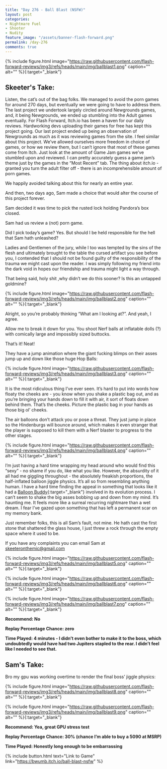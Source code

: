 ```yaml
---
title: "Day 276 - Ball Blast (NSFW)"
layout: post
categories:
- Nightmare Fuel
- Shooter
- Nudity
feature_image: "/assets/banner-flash-forward.png"
permalink: /day-276
comments: true
---
```


{% include figure.html image="https://raw.githubusercontent.com/flash-forward-reviews/img3/refs/heads/main/img/ballblast1.png" caption="" alt="" %}{:target="_blank"}
 
## Skeeter's Take:

Listen, the cat’s out of the bag folks. We managed to avoid the porn games for around 270 days, but eventually we were going to have to address them. The last project we undertook largely circled around Newgrounds games, and, it being Newgrounds, we ended up stumbling into the Adult games eventually. 
For Flash Forward, Itch.io has been a haven for our daily reviews. Hardworking devs uploading their games for free has kept this project going. Our last project ended up being an observation of Newgrounds as much as it was reviewing games from the site. I feel similar about this project. We’ve allowed ourselves more freedom in choice of games, or how we review them, but I can’t ignore that most of these games come from Itch. Just look at the amount of Game Jam games we’ve stumbled upon and reviewed. I can pretty accurately guess a game jam’s theme just by the games in the “Most Recent” tab. The thing about itch.io - granted you turn the adult filter off - there is an incomprehensible amount of porn games. 

We happily avoided talking about this for nearly an entire year. 

And then, two days ago, Sam made a choice that would alter the course of this project forever. 

Sam decided it was time to pick the rusted lock holding Pandora’s box closed. 

Sam had us review a (not) porn game. 

Did I pick today’s game? Yes. But should I be held responsible for the hell that Sam hath unleashed? 

Ladies and Gentlemen of the jury, while I too was tempted by the sins of the flesh and ultimately brought to the table the cursed artifact you see before you, I contended that I should not be found guilty of the responsibility of the trauma we might cast upon the reader. I was simply following my friend into the dark void in hopes our friendship and trauma might light a way through. 

That being said, holy shit ,why didn’t we do this sooner? Is this an untapped goldmine? 

{% include figure.html image="https://raw.githubusercontent.com/flash-forward-reviews/img3/refs/heads/main/img/ballblast2.png" caption="" alt="" %}{:target="_blank"}

Alright, so you’re probably thinking “What am I looking at?”. And yeah, I agree. 

Allow me to break it down for you. You shoot Nerf balls at inflatable dolls (?) with comically large and impossibly sized buttocks. 

That’s it! Neat!

They have a jump animation where the giant fucking blimps on their asses jump up and down like those huge Hop Balls: 

{% include figure.html image="https://raw.githubusercontent.com/flash-forward-reviews/img3/refs/heads/main/img/ballblast3.png" caption="" alt="" %}{:target="_blank"}

It is the most ridiculous thing I’ve ever seen. It’s hard to put into words how floaty the cheeks are - you know when you shake a plastic bag out, and as you’re bringing your hands down to fill it with air, it sort of floats down behind them. That’s the cheeks. Picture the plastic bag in your hands as those big ol’ cheeks. 

The air balloons don’t attack you or pose a threat. They just jump in place so the Hindenburgs will bounce around, which makes it even stranger that the player is supposed to kill them with a Nerf blaster to progress to the other stages. 

{% include figure.html image="https://raw.githubusercontent.com/flash-forward-reviews/img3/refs/heads/main/img/ballblast4.png" caption="" alt="" %}{:target="_blank"}

I’m just having a hard time wrapping my head around who would find this “sexy” - no shame if you do, like what you like. However, the absurdity of it all had me giggling throughout - the absolutely freakish proportions, the half-inflated balloon jiggle physics. It’s all so from resembling anything human. I have a hard time finding the appeal in something that looks like it had a [Balloon Buddy](https://theballoonbuddy.com/){:target="_blank"} involved in its evolution process. I can’t seem to shake the big asses bobbing up and down from my mind. It’s haunting me. It feels more like a surreal recurring nightmare than a wet dream. I fear I’ve gazed upon something that has left a permanent scar on my memory bank. 

Just remember folks, this is all Sam’s fault, not mine. He hath cast the first stone that shattered the glass house, I just threw a rock through the empty space where it used to be. 

If you have any complaints you can email Sam at skeeteronthemic@gmail.com 

{% include figure.html image="https://raw.githubusercontent.com/flash-forward-reviews/img3/refs/heads/main/img/ballblast5.png" caption="" alt="" %}{:target="_blank"}

{% include figure.html image="https://raw.githubusercontent.com/flash-forward-reviews/img3/refs/heads/main/img/ballblast6.png" caption="" alt="" %}{:target="_blank"}

{% include figure.html image="https://raw.githubusercontent.com/flash-forward-reviews/img3/refs/heads/main/img/ballblast7.png" caption="" alt="" %}{:target="_blank"}

**Recommend: No**

**Replay Percentage Chance: zero**

**Time Played:  4 minutes - I didn’t even bother to make it to the boss, which undoubtedly would have had two Jupiters stapled to the rear. I didn’t feel like I needed to see that.**

## Sam's Take:

Bro my gpu was working overtime to render the final boss’ jiggle physics:

{% include figure.html image="https://raw.githubusercontent.com/flash-forward-reviews/img3/refs/heads/main/img/ballblast8.png" caption="" alt="" %}{:target="_blank"}

{% include figure.html image="https://raw.githubusercontent.com/flash-forward-reviews/img3/refs/heads/main/img/ballblast9.png" caption="" alt="" %}{:target="_blank"}

**Recommend: Yea, great GPU stress test**

**Replay Percentage Chance: 30% (chance I’m able to buy a 5090 at MSRP)**

**Time Played: Honestly long enough to be embarrassing**

{% include button.html text="Link to Game" link="https://bwumb.itch.io/ball-blast-nsfw" %}